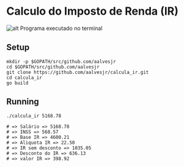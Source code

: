 # Calculo do Imposto de Renda (IR)
![alt Programa executado no terminal](https://s29.postimg.org/ljvfae15j/Captura_de_tela_de_2016_12_13_23_59_00.png)

## Setup

```
mkdir -p $GOPATH/src/github.com/aalvesjr
cd $GOPATH/src/github.com/aalvesjr
git clone https://github.com/aalvesjr/calcula_ir.git
cd calcula_ir
go build
```

## Running

```
./calcula_ir 5168.78

# => Salário => 5168.78
# => INSS => 568.57
# => Base IR => 4600.21
# => Aliquota IR => 22.50
# => IR sem desconto => 1035.05
# => Desconto do IR => 636.13
# => valor IR => 398.92
```
